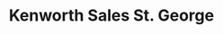 ---
title: "Kenworth Sales St. George"
url: /st-george/kenworth-sales-st-george/
shop: car repair
---